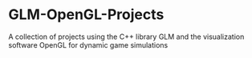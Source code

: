 # GLM-OpenGL-Projects
A collection of projects using the C++ library GLM and the visualization software OpenGL for dynamic game simulations

